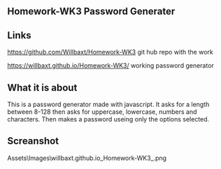 ## Homework-WK3 Password Generater

## Links
https://github.com/Willbaxt/Homework-WK3   git hub repo with the work

https://willbaxt.github.io/Homework-WK3/    working password generator

## What it is about
This is a password generator made with javascript. It asks for a length between 8-128 then asks for 
uppercase, lowercase, numbers and characters. Then makes a password useing only the options selected.

## Screanshot
Assets\Images\willbaxt.github.io_Homework-WK3_.png


